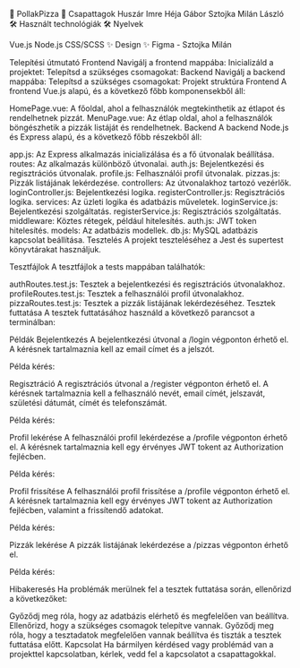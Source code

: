 🍕 PollakPizza 🍕
Csapattagok
Huszár Imre
Héja Gábor
Sztojka Milán László
🛠️ Használt technológiák 🛠️
Nyelvek

Vue.js
Node.js
CSS/SCSS
✨ Design ✨
Figma - Sztojka Milán

Telepítési útmutató
Frontend
Navigálj a frontend mappába:
Inicializáld a projektet:
Telepítsd a szükséges csomagokat:
Backend
Navigálj a backend mappába:
Telepítsd a szükséges csomagokat:
Projekt struktúra
Frontend
A frontend Vue.js alapú, és a következő főbb komponensekből áll:

HomePage.vue: A főoldal, ahol a felhasználók megtekinthetik az étlapot és rendelhetnek pizzát.
MenuPage.vue: Az étlap oldal, ahol a felhasználók böngészhetik a pizzák listáját és rendelhetnek.
Backend
A backend Node.js és Express alapú, és a következő főbb részekből áll:

app.js: Az Express alkalmazás inicializálása és a fő útvonalak beállítása.
routes: Az alkalmazás különböző útvonalai.
auth.js: Bejelentkezési és regisztrációs útvonalak.
profile.js: Felhasználói profil útvonalak.
pizzas.js: Pizzák listájának lekérdezése.
controllers: Az útvonalakhoz tartozó vezérlők.
loginController.js: Bejelentkezési logika.
registerController.js: Regisztrációs logika.
services: Az üzleti logika és adatbázis műveletek.
loginService.js: Bejelentkezési szolgáltatás.
registerService.js: Regisztrációs szolgáltatás.
middleware: Köztes rétegek, például hitelesítés.
auth.js: JWT token hitelesítés.
models: Az adatbázis modellek.
db.js: MySQL adatbázis kapcsolat beállítása.
Tesztelés
A projekt teszteléséhez a Jest és supertest könyvtárakat használjuk.

Tesztfájlok
A tesztfájlok a tests mappában találhatók:

authRoutes.test.js: Tesztek a bejelentkezési és regisztrációs útvonalakhoz.
profileRoutes.test.js: Tesztek a felhasználói profil útvonalakhoz.
pizzaRoutes.test.js: Tesztek a pizzák listájának lekérdezéséhez.
Tesztek futtatása
A tesztek futtatásához használd a következő parancsot a terminálban:

Példák
Bejelentkezés
A bejelentkezési útvonal a /login végponton érhető el. A kérésnek tartalmaznia kell az email címet és a jelszót.

Példa kérés:

Regisztráció
A regisztrációs útvonal a /register végponton érhető el. A kérésnek tartalmaznia kell a felhasználó nevét, email címét, jelszavát, születési dátumát, címét és telefonszámát.

Példa kérés:

Profil lekérése
A felhasználói profil lekérdezése a /profile végponton érhető el. A kérésnek tartalmaznia kell egy érvényes JWT tokent az Authorization fejlécben.

Példa kérés:

Profil frissítése
A felhasználói profil frissítése a /profile végponton érhető el. A kérésnek tartalmaznia kell egy érvényes JWT tokent az Authorization fejlécben, valamint a frissítendő adatokat.

Példa kérés:

Pizzák lekérése
A pizzák listájának lekérdezése a /pizzas végponton érhető el.

Példa kérés:

Hibakeresés
Ha problémák merülnek fel a tesztek futtatása során, ellenőrizd a következőket:

Győződj meg róla, hogy az adatbázis elérhető és megfelelően van beállítva.
Ellenőrizd, hogy a szükséges csomagok telepítve vannak.
Győződj meg róla, hogy a tesztadatok megfelelően vannak beállítva és tiszták a tesztek futtatása előtt.
Kapcsolat
Ha bármilyen kérdésed vagy problémád van a projekttel kapcsolatban, kérlek, vedd fel a kapcsolatot a csapattagokkal.
